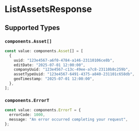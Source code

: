 # ListAssetsResponse


## Supported Types

### `components.Asset[]`

```typescript
const value: components.Asset[] = [
  {
    uuid: "123e4567-a6f0-4784-a146-23110106ce8b",
    editDate: "2025-07-01 12:00:00",
    companyUuid: "123e4567-c13c-49ee-a7c8-23110b8c259b",
    assetTypeUuid: "123e4567-6491-4375-a840-231101c658db",
    geoTimestamp: "2025-07-01 12:00:00",
  },
];
```

### `components.ErrorT`

```typescript
const value: components.ErrorT = {
  errorCode: 1000,
  message: "An error occurred completing your request",
};
```

